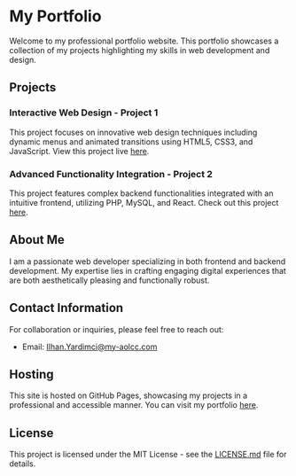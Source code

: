 # My Portfolio

Welcome to my professional portfolio website. This portfolio showcases a collection of my projects highlighting my skills in web development and design.

## Projects

### Interactive Web Design - Project 1
This project focuses on innovative web design techniques including dynamic menus and animated transitions using HTML5, CSS3, and JavaScript. View this project live [here](https://github.com/ilhanyardimci).

### Advanced Functionality Integration - Project 2
This project features complex backend functionalities integrated with an intuitive frontend, utilizing PHP, MySQL, and React. Check out this project [here](https://github.com/ilhanyardimci).

## About Me

I am a passionate web developer specializing in both frontend and backend development. My expertise lies in crafting engaging digital experiences that are both aesthetically pleasing and functionally robust.

## Contact Information

For collaboration or inquiries, please feel free to reach out:
- Email: [Ilhan.Yardimci@my-aolcc.com](Ilhan.Yardimci@my-aolcc.com)

## Hosting

This site is hosted on GitHub Pages, showcasing my projects in a professional and accessible manner. You can visit my portfolio [here](https://github.com/ilhanyardimci).

## License

This project is licensed under the MIT License - see the [LICENSE.md](LICENSE.md) file for details.
